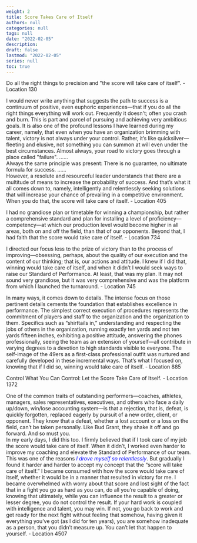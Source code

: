 ```yaml
---
weight: 2
title: Score Takes Care of Itself
authors: null
categories: null
tags: null
date: "2022-02-05"
description: 
draft: false
lastmod: "2022-02-05"
series: null
toc: true
---
```


<!--more-->

Do all the right things to precision and "the score will take care of itself". - Location 130   

I would never write anything that suggests the path to success is a continuum of positive, even euphoric experiences—that if you do all the right things everything will work out. Frequently it doesn't; often you crash and burn. This is part and parcel of pursuing and achieving very ambitious goals. It is also one of the profound lessons I have learned during my career, namely, that even when you have an organization brimming with talent, victory is not always under your control. Rather, it’s like quicksilver—fleeting and elusive, not something you can summon at will even under the best circumstances. Almost always, your road to victory goes through a place called "failure". ......  
Always the same principle was present: There is no guarantee, no ultimate formula for success. ......  
However, a resolute and resourceful leader understands that there are a multitude of means to increase the probability of success. And that’s what it all comes down to, namely, intelligently and relentlessly seeking solutions that will increase your chance of prevailing in a competitive environment. When you do that, the score will take care of itself. - Location 405  

I had no grandiose plan or timetable for winning a championship, but rather a comprehensive standard and plan for installing a level of proficiency—competency—at which our production level would become higher in all areas, both on and off the field, than that of our opponents. Beyond that, I had faith that the score would take care of itself. - Location 734  

I directed our focus less to the prize of victory than to the process of improving—obsessing, perhaps, about the quality of our execution and the content of our thinking; that is, our actions and attitude. I knew if I did that, winning would take care of itself, and when it didn’t I would seek ways to raise our Standard of Performance. At least, that was my plan. It may not sound very grandiose, but it was very comprehensive and was the platform from which I launched the turnaround. - Location 745  

In many ways, it comes down to details. The intense focus on those pertinent details cements the foundation that establishes excellence in performance. The simplest correct execution of procedures represents the commitment of players and staff to the organization and the organization to them. Specifics such as “shirttails in,” understanding and respecting the jobs of others in the organization, running exactly ten yards and not ten yards fifteen inches, exhibiting a positive attitude, answering the phones professionally, seeing the team as an extension of yourself—all contribute in varying degrees to a devotion to high standards visible to everyone. The self-image of the 49ers as a first-class professional outfit was nurtured and carefully developed in these incremental ways. That’s what I focused on, knowing that if I did so, winning would take care of itself. - Location 885  

Control What You Can Control: Let the Score Take Care of Itself. - Location 1372  

One of the common traits of outstanding performers—coaches, athletes, managers, sales representatives, executives, and others who face a daily up/down, win/lose accounting system—is that a rejection, that is, defeat, is quickly forgotten, replaced eagerly by pursuit of a new order, client, or opponent. They know that a defeat, whether a lost account or a loss on the field, can’t be taken personally. Like Bud Grant, they shake it off and go forward. And so must you.  
In my early days, I did this too. I firmly believed that if I took care of my job the score would take care of itself. When it didn’t, I worked even harder to improve my coaching and elevate the Standard of Performance of our team. This was one of the reasons *<font color ="blue">I drove myself so relentlessly</font>*. But gradually I found it harder and harder to accept my concept that the “score will take care of itself.” I became consumed with how the score would take care of itself, whether it would be in a manner that resulted in victory for me. I became overwhelmed with worry about that score and lost sight of the fact that in a fight you go as hard as you can, do all you’re capable of doing, knowing that ultimately, while you can influence the result to a greater or lesser degree, you do not control the result. If your hard work is coupled with intelligence and talent, you may win. If not, you go back to work and get ready for the next fight without feeling that somehow, having given it everything you’ve got (as I did for ten years), you are somehow inadequate as a person, that you didn’t measure up. You can’t let that happen to yourself. - Location 4507  












